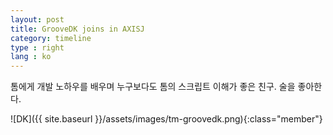```yaml
---
layout: post
title: GrooveDK joins in AXISJ
category: timeline
type : right
lang : ko
---
```






톰에게 개발 노하우를 배우며 누구보다도 톰의 스크립트 이해가 좋은 친구. 술을 좋아한다.

![DK]({{ site.baseurl }}/assets/images/tm-groovedk.png){:class="member"}
